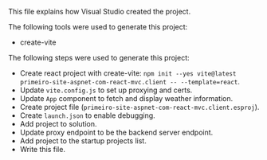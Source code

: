 This file explains how Visual Studio created the project.

The following tools were used to generate this project:
- create-vite

The following steps were used to generate this project:
- Create react project with create-vite: `npm init --yes vite@latest primeiro-site-aspnet-com-react-mvc.client -- --template=react`.
- Update `vite.config.js` to set up proxying and certs.
- Update `App` component to fetch and display weather information.
- Create project file (`primeiro-site-aspnet-com-react-mvc.client.esproj`).
- Create `launch.json` to enable debugging.
- Add project to solution.
- Update proxy endpoint to be the backend server endpoint.
- Add project to the startup projects list.
- Write this file.
